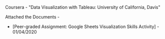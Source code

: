 Coursera - "Data Visualization with Tableau: University of California, Davis"

Attached the Documents -
  - [Peer-graded Assignment: Google Sheets Visualization Skills Activity] - 01/04/2020
